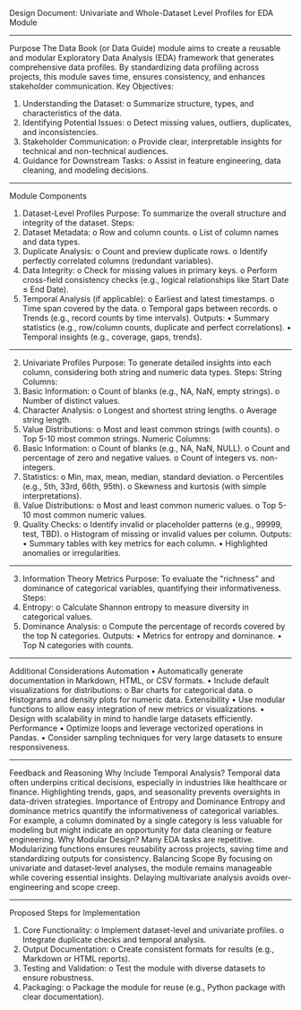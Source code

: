 Design Document: Univariate and Whole-Dataset Level Profiles for EDA Module
________________________________________
Purpose
The Data Book (or Data Guide) module aims to create a reusable and modular Exploratory Data Analysis (EDA) framework that generates comprehensive data profiles. By standardizing data profiling across projects, this module saves time, ensures consistency, and enhances stakeholder communication.
Key Objectives:
1.	Understanding the Dataset:
o	Summarize structure, types, and characteristics of the data.
2.	Identifying Potential Issues:
o	Detect missing values, outliers, duplicates, and inconsistencies.
3.	Stakeholder Communication:
o	Provide clear, interpretable insights for technical and non-technical audiences.
4.	Guidance for Downstream Tasks:
o	Assist in feature engineering, data cleaning, and modeling decisions.
________________________________________
Module Components
1. Dataset-Level Profiles
Purpose:
To summarize the overall structure and integrity of the dataset.
Steps:
1.	Dataset Metadata:
o	Row and column counts.
o	List of column names and data types.
2.	Duplicate Analysis:
o	Count and preview duplicate rows.
o	Identify perfectly correlated columns (redundant variables).
3.	Data Integrity:
o	Check for missing values in primary keys.
o	Perform cross-field consistency checks (e.g., logical relationships like Start Date ≤ End Date).
4.	Temporal Analysis (if applicable):
o	Earliest and latest timestamps.
o	Time span covered by the data.
o	Temporal gaps between records.
o	Trends (e.g., record counts by time intervals).
Outputs:
•	Summary statistics (e.g., row/column counts, duplicate and perfect correlations).
•	Temporal insights (e.g., coverage, gaps, trends).
________________________________________
2. Univariate Profiles
Purpose:
To generate detailed insights into each column, considering both string and numeric data types.
Steps:
String Columns:
1.	Basic Information:
o	Count of blanks (e.g., NA, NaN, empty strings).
o	Number of distinct values.
2.	Character Analysis:
o	Longest and shortest string lengths.
o	Average string length.
3.	Value Distributions:
o	Most and least common strings (with counts).
o	Top 5-10 most common strings.
Numeric Columns:
1.	Basic Information:
o	Count of blanks (e.g., NA, NaN, NULL).
o	Count and percentage of zero and negative values.
o	Count of integers vs. non-integers.
2.	Statistics:
o	Min, max, mean, median, standard deviation.
o	Percentiles (e.g., 5th, 33rd, 66th, 95th).
o	Skewness and kurtosis (with simple interpretations).
3.	Value Distributions:
o	Most and least common numeric values.
o	Top 5-10 most common numeric values.
4.	Quality Checks:
o	Identify invalid or placeholder patterns (e.g., 99999, test, TBD).
o	Histogram of missing or invalid values per column.
Outputs:
•	Summary tables with key metrics for each column.
•	Highlighted anomalies or irregularities.
________________________________________
3. Information Theory Metrics
Purpose:
To evaluate the "richness" and dominance of categorical variables, quantifying their informativeness.
Steps:
1.	Entropy:
o	Calculate Shannon entropy to measure diversity in categorical values.
2.	Dominance Analysis:
o	Compute the percentage of records covered by the top N categories.
Outputs:
•	Metrics for entropy and dominance.
•	Top N categories with counts.
________________________________________
Additional Considerations
Automation
•	Automatically generate documentation in Markdown, HTML, or CSV formats.
•	Include default visualizations for distributions:
o	Bar charts for categorical data.
o	Histograms and density plots for numeric data.
Extensibility
•	Use modular functions to allow easy integration of new metrics or visualizations.
•	Design with scalability in mind to handle large datasets efficiently.
Performance
•	Optimize loops and leverage vectorized operations in Pandas.
•	Consider sampling techniques for very large datasets to ensure responsiveness.
________________________________________
Feedback and Reasoning
Why Include Temporal Analysis?
Temporal data often underpins critical decisions, especially in industries like healthcare or finance. Highlighting trends, gaps, and seasonality prevents oversights in data-driven strategies.
Importance of Entropy and Dominance
Entropy and dominance metrics quantify the informativeness of categorical variables. For example, a column dominated by a single category is less valuable for modeling but might indicate an opportunity for data cleaning or feature engineering.
Why Modular Design?
Many EDA tasks are repetitive. Modularizing functions ensures reusability across projects, saving time and standardizing outputs for consistency.
Balancing Scope
By focusing on univariate and dataset-level analyses, the module remains manageable while covering essential insights. Delaying multivariate analysis avoids over-engineering and scope creep.
________________________________________
Proposed Steps for Implementation
1.	Core Functionality:
o	Implement dataset-level and univariate profiles.
o	Integrate duplicate checks and temporal analysis.
2.	Output Documentation:
o	Create consistent formats for results (e.g., Markdown or HTML reports).
3.	Testing and Validation:
o	Test the module with diverse datasets to ensure robustness.
4.	Packaging:
o	Package the module for reuse (e.g., Python package with clear documentation).
